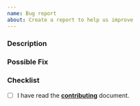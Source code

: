 ```yaml
---
name: Bug report
about: Create a report to help us improve
---
```


### Description

<!--- Provide a more detailed introduction to the issue itself, and why you consider it to be a bug -->

### Possible Fix

<!--- Not obligatory, but suggest a fix or reason for the bug -->

### Checklist

- [ ] I have read the [**contributing**](https://github.com/remirror/remirror/blob/HEAD/docs/contributing.md) document.
